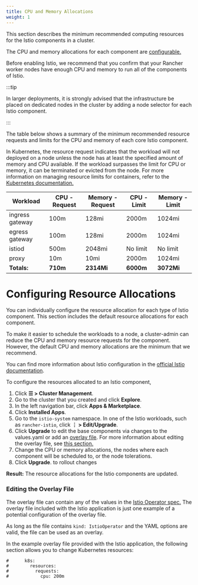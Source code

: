 ```yaml
---
title: CPU and Memory Allocations
weight: 1
---
```


This section describes the minimum recommended computing resources for the Istio components in a cluster.

The CPU and memory allocations for each component are [configurable.](#configuring-resource-allocations)

Before enabling Istio, we recommend that you confirm that your Rancher worker nodes have enough CPU and memory to run all of the components of Istio.

:::tip

In larger deployments, it is strongly advised that the infrastructure be placed on dedicated nodes in the cluster by adding a node selector for each Istio component.

:::

The table below shows a summary of the minimum recommended resource requests and limits for the CPU and memory of each core Istio component.

In Kubernetes, the resource request indicates that the workload will not deployed on a node unless the node has at least the specified amount of memory and CPU available. If the workload surpasses the limit for CPU or memory, it can be terminated or evicted from the node. For more information on managing resource limits for containers, refer to the [Kubernetes documentation.](https://kubernetes.io/docs/concepts/configuration/manage-compute-resources-container/)

| Workload   | CPU - Request  | Memory - Request  |  CPU - Limit  |  Memory - Limit |
|----------------------|---------------|------------|-----------------|-------------------|
| ingress gateway |  100m | 128mi  | 2000m          |  1024mi |
| egress gateway  |  100m |  128mi   |   2000m        |  1024mi |
| istiod          |  500m      | 2048mi        |       No limit    |    No limit             |
| proxy          |  10m         | 10mi            | 2000m        | 1024mi   |
| **Totals:** | **710m** | **2314Mi** | **6000m** | **3072Mi** |

# Configuring Resource Allocations

You can individually configure the resource allocation for each type of Istio component. This section includes the default resource allocations for each component.

To make it easier to schedule the workloads to a node, a cluster-admin can reduce the CPU and memory resource requests for the component. However, the default CPU and memory allocations are the minimum that we recommend.

You can find more information about Istio configuration in the [official Istio documentation](https://istio.io/).

To configure the resources allocated to an Istio component,

1.  Click **☰ > Cluster Management**.
1. Go to the cluster that you created and click **Explore**.
1. In the left navigation bar, click **Apps & Marketplace**.
1. Click **Installed Apps**.
1. Go to the `istio-system` namespace. In one of the Istio workloads, such as `rancher-istio`, click **⋮ > Edit/Upgrade**.
1. Click **Upgrade** to edit the base components via changes to the values.yaml or add an [overlay file]({{<baseurl>}}/rancher/v2.6/en/istio/configuration-reference/#overlay-file). For more information about editing the overlay file, see [this section.](./#editing-the-overlay-file)
1. Change the CPU or memory allocations, the nodes where each component will be scheduled to, or the node tolerations.
1. Click **Upgrade**. to rollout changes

**Result:** The resource allocations for the Istio components are updated.

### Editing the Overlay File

The overlay file can contain any of the values in the [Istio Operator spec.](https://istio.io/latest/docs/reference/config/istio.operator.v1alpha1/#IstioOperatorSpec) The overlay file included with the Istio application is just one example of a potential configuration of the overlay file.

As long as the file contains `kind: IstioOperator` and the YAML options are valid, the file can be used as an overlay.

In the example overlay file provided with the Istio application, the following section allows you to change Kubernetes resources:

```
#      k8s:
#        resources:
#          requests:
#            cpu: 200m
```
